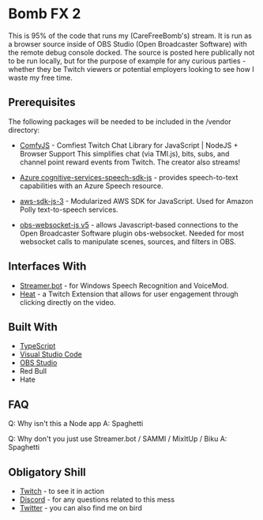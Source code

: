# Bomb FX 2

This is 95% of the code that runs my (CareFreeBomb's) stream. It is run as a browser source inside of OBS Studio (Open Broadcaster Software) with the remote debug console docked. The source is posted here publically not to be run locally, but for the purpose of example for any curious parties - whether they be Twitch viewers or potential employers looking to see how I waste my free time.

## Prerequisites

The following packages will be needed to be included in the /vendor directory:

* [ComfyJS](https://github.com/instafluff/ComfyJS) - Comfiest Twitch Chat Library for JavaScript | NodeJS + Browser Support
This simplifies chat (via TMI.js), bits, subs, and channel point reward events from Twitch. The creator also streams!

* [Azure cognitive-services-speech-sdk-js](https://docs.microsoft.com/en-us/azure/cognitive-services/speech-service/quickstarts/setup-platform?pivots=programming-language-javascript) - provides speech-to-text capabilities with an Azure Speech resource.

* [aws-sdk-js-3](https://github.com/aws/aws-sdk-js-v3) - Modularized AWS SDK for JavaScript.
Used for Amazon Polly text-to-speech services.

* [obs-websocket-js v5](https://github.com/obs-websocket-community-projects/obs-websocket-js) - allows Javascript-based connections to the Open Broadcaster Software plugin obs-websocket.
Needed for most websocket calls to manipulate scenes, sources, and filters in OBS.

## Interfaces With

* [Streamer.bot](https://www.streamer.bot/) - for Windows Speech Recognition and VoiceMod.
* [Heat](https://heat.j38.net/) - a Twitch Extension that allows for user engagement through clicking directly on the video.

## Built With

* [TypeScript](https://www.typescriptlang.org/)
* [Visual Studio Code](https://visualstudio.microsoft.com/)
* [OBS Studio](https://obsproject.com/)
* Red Bull
* Hate

## FAQ

Q: Why isn't this a Node app
A: Spaghetti

Q: Why don't you just use Streamer.bot / SAMMI / MixItUp / Biku
A: Spaghetti

## Obligatory Shill

* [Twitch](https://www.twitch.tv/carefreebomb) - to see it in action
* [Discord](https://discord.gg/0X84YV4Sn1v0wyUa) - for any questions related to this mess
* [Twitter](https://twitter.com/carefreeb0mb) - you can also find me on bird
